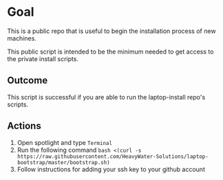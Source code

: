 # Goal

This is a public repo that is useful to begin the installation process of new machines.

This public script is intended to be the minimum needed to get access to the private install scripts.

## Outcome

This script is successful if you are able to run the laptop-install repo's scripts.

## Actions

  1. Open spotlight and type `Terminal`
  1. Run the following command
    `bash <(curl -s https://raw.githubusercontent.com/HeavyWater-Solutions/laptop-bootstrap/master/bootstrap.sh)`
  1. Follow instructions for adding your ssh key to your github account
